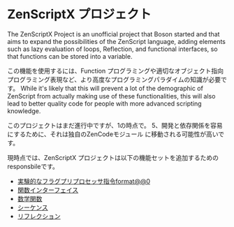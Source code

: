 # ZenScriptX プロジェクト

The ZenScriptX Project is an unofficial project that Boson started and that aims to expand the possibilities of the ZenScript language, adding elements such as lazy evaluation of loops, Reflection, and functional interfaces, so that functions can be stored into a variable.

この機能を使用するには、Function プログラミングや適切なオブジェクト指向プログラミング表現など、より高度なプログラミングパラダイムの知識が必要です。 While it's likely that this will prevent a lot of the demographic of ZenScript from actually making use of these functionalities, this will also lead to better quality code for people with more advanced scripting knowledge.

このプロジェクトはまだ進行中ですが、1の時点で。 5、開発と依存関係を容易にするために、それは独自のZenCodeモジュール に移動される可能性が高いです。

現時点では、ZenScriptX プロジェクトは以下の機能セットを追加するためのresponsbileです。

- [実験的なフラグプリプロセッサ指令format@@0](/Mods/Boson/Preprocessor/Exp/)
- [関数インターフェイス](/Mods/Boson/Functions/Concept/)
- [数学関数](/Mods/Boson/Math/Concept/)
- [シーケンス](/Mods/Boson/Sequences/Concept/)
- [リフレクション](/Mods/Boson/Reflection/Concept/)
